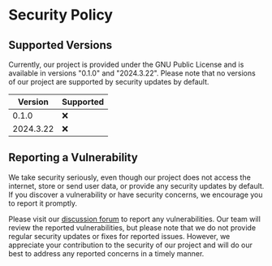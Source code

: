 # Security Policy

## Supported Versions

Currently, our project is provided under the GNU Public License and is available in versions "0.1.0" and "2024.3.22". Please note that no versions of our project are supported by security updates by default.

| Version  | Supported          |
| -------- | ------------------ |
| 0.1.0    | :x:                |
| 2024.3.22| :x:                |

## Reporting a Vulnerability

We take security seriously, even though our project does not access the internet, store or send user data, or provide any security updates by default. If you discover a vulnerability or have security concerns, we encourage you to report it promptly.

Please visit our [discussion forum](https://github.com/SwaragThaikkandi/SMdRQA/discussions) to report any vulnerabilities. Our team will review the reported vulnerabilities, but please note that we do not provide regular security updates or fixes for reported issues. However, we appreciate your contribution to the security of our project and will do our best to address any reported concerns in a timely manner.

